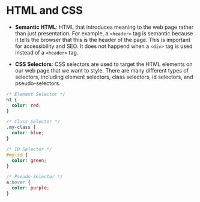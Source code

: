 # HTML and CSS

- **Semantic HTML**: HTML that introduces meaning to the web page rather than just presentation. For example, a `<header>` tag is semantic because it tells the browser that this is the header of the page. This is important for accessibility and SEO. It does not happend when a `<div>` tag is used instead of a `<header>` tag.

- **CSS Selectors**: CSS selectors are used to target the HTML elements on our web page that we want to style. There are many different types of selectors, including element selectors, class selectors, id selectors, and pseudo-selectors.

```css
/* Element Selector */
h1 {
  color: red;
}

/* Class Selector */
.my-class {
  color: blue;
}

/* ID Selector */
#my-id {
  color: green;
}

/* Pseudo-Selector */
a:hover {
  color: purple;
}
```
